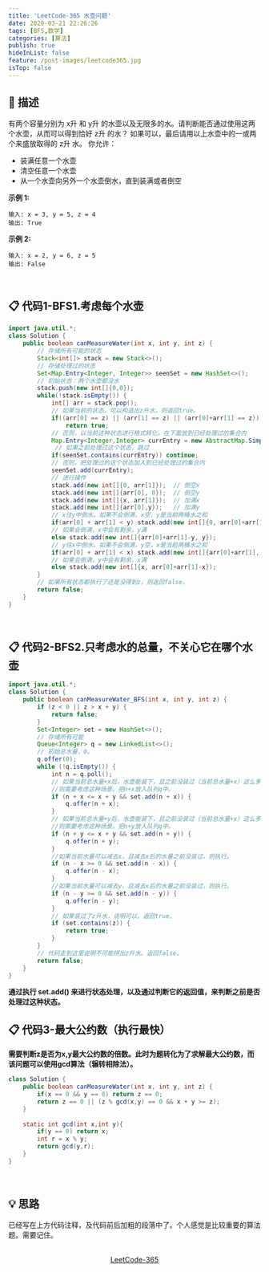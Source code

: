 ```yaml
---
title: 'LeetCode-365 水壶问题'
date: 2020-03-21 22:26:26
tags: [BFS,数学]
categories: [算法]
publish: true
hideInList: false
feature: /post-images/leetcode365.jpg
isTop: false
---
```

## 💬 描述
有两个容量分别为 x升 和 y升 的水壶以及无限多的水。请判断能否通过使用这两个水壶，从而可以得到恰好 z升 的水？
如果可以，最后请用以上水壶中的一或两个来盛放取得的 z升 水。
你允许：
- 装满任意一个水壶
- 清空任意一个水壶
- 从一个水壶向另外一个水壶倒水，直到装满或者倒空

**示例 1:**
```
输入: x = 3, y = 5, z = 4
输出: True
```
**示例 2:**
```
输入: x = 2, y = 6, z = 5
输出: False
```
<br/>

## 📋 代码1-BFS1.考虑每个水壶
```java
import java.util.*;
class Solution {
    public boolean canMeasureWater(int x, int y, int z) {
        // 存储所有可能的状态
        Stack<int[]> stack = new Stack<>();
        // 存储处理过的状态
        Set<Map.Entry<Integer, Integer>> seenSet = new HashSet<>();  
        // 初始状态：两个水壶都没水
        stack.push(new int[]{0,0});
        while(!stack.isEmpty()) {
            int[] arr = stack.pop();
            // 如果当前的状态，可以构造出z升水，则返回true。
            if((arr[0] == z) || (arr[1] == z) || (arr[0]+arr[1] == z))
                return true;
            // 否则，以当前这种状态进行格式转化，在下面放到已经处理过的集合内
            Map.Entry<Integer,Integer> currEntry = new AbstractMap.SimpleEntry<>(arr[0], arr[1]);
             // 如果之前处理过这个状态，跳过
            if(seenSet.contains(currEntry)) continue;
            // 否则，把处理过的这个状态加入到已经处理过的集合内
            seenSet.add(currEntry);  
            // 进行操作
            stack.add(new int[]{0, arr[1]});  // 倒空x
            stack.add(new int[]{arr[0], 0});  // 倒空y
            stack.add(new int[]{x, arr[1]});  // 加满x
            stack.add(new int[]{arr[0],y});   // 加满y 
            // x往y中倒水。如果不会倒满，x空，y是当前两桶水之和
            if(arr[0] + arr[1] < y) stack.add(new int[]{0, arr[0]+arr[1]});
            // 如果会倒满，x中会有剩余，y满
            else stack.add(new int[]{arr[0]+arr[1]-y, y});  
            // y往x中倒水。如果不会倒满，y空，x是当前两桶水之和
            if(arr[0] + arr[1] < x) stack.add(new int[]{arr[0]+arr[1], 0});
            // 如果会倒满，y中会有剩余，x满
            else stack.add(new int[]{x, arr[0]+arr[1]-x});
        }
        // 如果所有状态都执行了还是没得到z，则返回false。
        return false;
    }
}
```
<br/>

## 📋 代码2-BFS2.只考虑水的总量，不关心它在哪个水壶
```java
import java.util.*;
class Solution {
    public boolean canMeasureWater_BFS(int x, int y, int z) {
        if (z < 0 || z > x + y) {
            return false;
        }
        Set<Integer> set = new HashSet<>();
        // 存储所有可能
        Queue<Integer> q = new LinkedList<>();
        // 初始总水量，0。
        q.offer(0);
        while (!q.isEmpty()) {
            int n = q.poll();
            // 如果当前总水量+x后，水壶能装下，且之前没装过（当前总水量+x）这么多的水。
            //则需要考虑这种场景。把n+x放入队列q中。
            if (n + x <= x + y && set.add(n + x)) {
                q.offer(n + x);
            }
            // 如果当前总水量+y后，水壶能装下，且之前没装过（当前总水量+x）这么多的水。
            //则需要考虑这种场景。把n+y放入队列q中。
            if (n + y <= x + y && set.add(n + y)) {
                q.offer(n + y);
            }
            //如果当前水量可以减去x，且减去x后的水量之前没装过，则执行。
            if (n - x >= 0 && set.add(n - x)) {
                q.offer(n - x);
            }
            //如果当前水量可以减去y，且减去x后的水量之前没装过，则执行。
            if (n - y >= 0 && set.add(n - y)) {
                q.offer(n - y);
            }
            // 如果装过了z升水，说明可以。返回true。
            if (set.contains(z)) {
                return true;
            }
        }
        // 代码走到这里说明不可能拼出z升水。返回false。
        return false;
    }
}
```
**通过执行 set.add() 来进行状态处理，以及通过判断它的返回值，来判断之前是否处理过这种状态。**
<br/>

## 📋 代码3-最大公约数（执行最快）
**需要判断z是否为x,y最大公约数的倍数。此时为题转化为了求解最大公约数，而该问题可以使用gcd算法（辗转相除法）。**
```java
class Solution {
    public boolean canMeasureWater(int x, int y, int z) {
        if(x == 0 && y == 0) return z == 0;
        return z == 0 || (z % gcd(x,y) == 0 && x + y >= z);
    }
    
    static int gcd(int x,int y){
        if(y == 0) return x;
        int r = x % y;
        return gcd(y,r);
    }
}
```
<br/>

## 💡 思路
已经写在上方代码注释，及代码前后加粗的段落中了。个人感觉是比较重要的算法题。需要记住。

<br/>

<center><a href="https://leetcode-cn.com/problems/water-and-jug-problem" class="LinkCard" target="_blank">LeetCode-365</a></center>
<br/>
